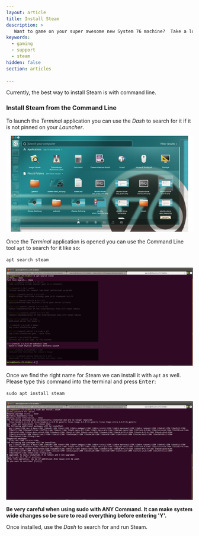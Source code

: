 ```yaml
---
layout: article
title: Install Steam
description: >
   Want to game on your super awesome new System 76 machine?  Take a look at these instructions to install Steam, a marketplace for hundreds of Linux games.
keywords:
  - gaming
  - support
  - steam
hidden: false
section: articles

---
```


Currently, the best way to install Steam is with command line.

### Install Steam from the Command Line

To launch the _Terminal_ application you can use the _Dash_ to search for it if it is not pinned on your _Launcher_.

![Ubuntu Deskop](/images/general/open-dash_min.png)

Once the _Terminal_ application is opened you can use the Command Line tool `apt` to search for it like so:

`apt search steam`

![Terminal](/images/steam/Install-SteamCLI-16.04.png)

Once we find the right name for Steam we can install it with `apt` as well. Please type this command into the terminal and press <kbd>Enter</kbd>:

`sudo apt install steam`

![Terminal](/images/steam/Install-SteamCLI_P2-16.04.png)

**Be very careful when using sudo with ANY Command. It can make system wide changes so be sure to read everything before entering 'Y'.**

Once installed, use the _Dash_ to search for and run Steam.
